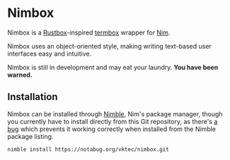 # Nimbox

Nimbox is a [Rustbox][rb]-inspired [termbox][tb] wrapper for [Nim][nim].

Nimbox uses an object-oriented style, making writing text-based user
interfaces easy and intuitive.

Nimbox is still in development and may eat your laundry. **You have been
warned.**

## Installation

Nimbox can be installed through [Nimble][nimble], Nim's package manager,
though you currently have to install directly from this Git repository,
as there's [a bug][nimblebug] which prevents it working correctly when
installed from the Nimble package listing.

```shell
nimble install https://notabug.org/vktec/nimbox.git
```

[rb]: https://github.com/gchp/rustbox
[tb]: https://github.com/nsf/termbox
[nim]: http://nim-lang.org/
[nimble]: https://github.com/nim-lang/nimble
[nimblebug]: https://github.com/nim-lang/nimble/issues/280
